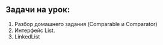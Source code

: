 ## Задачи на урок:

1. Разбор домашнего задания  (Comparable и Comparator)
2. Интерфейс List.
3. LinkedList
